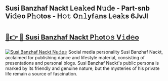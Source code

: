 ## Susi Banzhaf Nackt L𝚎a𝚔ed N𝚞𝚍e - Part-snb Vi𝚍𝚎o P𝚑𝚘tos - H𝚘𝚝 O𝚗𝚕yf𝚊ns L𝚎a𝚔s 6JvJl

# <h2><a href="http://kf7978.oniu.top/?m=Susi+Banzhaf+Nackt">🔗👉 🔴 Susi Banzhaf Nackt P𝚑ot𝚘𝚜 V𝚒d𝚎o</a></h2>

[![Susi Banzhaf Nackt Nu𝚍e𝚜](https://i.imgur.com/0qMVB7G.gif)](http://kf7978.oniu.top/?m=Susi+Banzhaf+Nackt)
Social media personality Susi Banzhaf Nackt, acclaimed for publishing dance and lifestyle material, consisting of presentations and personal blogs. Susi Banzhaf Nackt's public persona is marked by its friendly and genuine nature, but the mysteries of his private life remain a source of fascination.  
